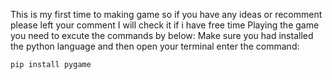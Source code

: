 This is my first time to making game so if you have any ideas or recomment please left your comment I will check it if i have free time
Playing the game you need to excute the commands by below:
    Make sure you had installed the python language and then open your terminal enter the command:
    
    pip install pygame
